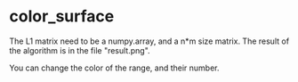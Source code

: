 # color_surface
The L1 matrix need to be a numpy.array, and a n*m size matrix.
The result of the algorithm is in the file "result.png".

You can change the color of the range, and their number.
